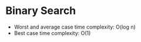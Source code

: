 # Binary Search

- Worst and average case time complexity: O(log n)
- Best case time complexity: O(1)
